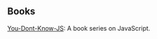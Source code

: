 ## Books
[You-Dont-Know-JS](https://github.com/getify/You-Dont-Know-JS): A book series on JavaScript.

